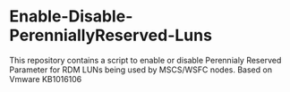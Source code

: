 # Enable-Disable-PerenniallyReserved-Luns
This repository contains a script to enable or disable Perennialy Reserved Parameter for RDM LUNs being used by MSCS/WSFC nodes. Based on Vmware KB1016106
